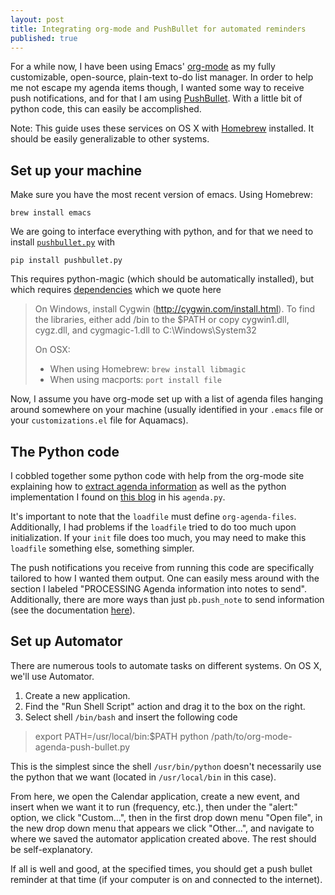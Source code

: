 ```yaml
---
layout: post
title: Integrating org-mode and PushBullet for automated reminders
published: true
---
```


For a while now, I have been using Emacs' [org-mode](http://orgmode.org/) as my fully customizable, open-source, plain-text to-do list manager.
In order to help me not escape my agenda items though, I wanted some way to receive push notifications, and for that I am using [PushBullet](http://www.pushbullet.com).
With a little bit of python code, this can easily be accomplished.

Note: This guide uses these services on OS X with [Homebrew](http://brew.sh/) installed. It should be easily generalizable to other systems.

## Set up your machine

Make sure you have the most recent version of emacs. Using Homebrew:

	brew install emacs

We are going to interface everything with python, and for that we need to install [`pushbullet.py`](https://github.com/randomchars/pushbullet.py) with

	pip install pushbullet.py

This requires python-magic (which should be automatically installed), but which requires [dependencies](https://github.com/ahupp/python-magic#dependencies) which we quote here

> On Windows, install Cygwin (http://cygwin.com/install.html).  To find
> the libraries, either add <your-cygwin-install>/bin to the $PATH or
> copy cygwin1.dll, cygz.dll, and cygmagic-1.dll to C:\Windows\System32
> 
> On OSX:
> 
> - When using Homebrew: `brew install libmagic`
> - When using macports: `port install file`

Now, I assume you have org-mode set up with a list of agenda files hanging around somewhere on your machine (usually identified in your `.emacs` file or your `customizations.el` file for Aquamacs).

## The Python code

I cobbled together some python code with help from the org-mode site explaining how to [extract agenda information](http://orgmode.org/manual/Extracting-agenda-information.html) as well as the python implementation I found on [this blog](http://demonastery.org/2009/05/automatic-agenda-notification/) in his `agenda.py`.

<script src="https://gist.github.com/jhwilson/09b3f43451d5f855fb5a.js"></script>

It's important to note that the `loadfile` must define `org-agenda-files`. Additionally, I had problems if the `loadfile` tried to do too much upon initialization. If your `init` file does too much, you may need to make this `loadfile` something else, something simpler.

The push notifications you receive from running this code are specifically tailored to how I wanted them output. One can easily mess around with the section I labeled "PROCESSING Agenda information into notes to send". Additionally, there are more ways than just `pb.push_note` to send information (see the documentation [here](https://github.com/randomchars/pushbullet.py)).

## Set up Automator

There are numerous tools to automate tasks on different systems.
On OS X, we'll use Automator. 

1. Create a new application.
2. Find the "Run Shell Script" action and drag it to the box on the right.
3. Select shell `/bin/bash` and insert the following code

>	export PATH=/usr/local/bin:$PATH
>	python /path/to/org-mode-agenda-push-bullet.py

This is the simplest since the shell `/usr/bin/python` doesn't necessarily use the python that we want (located in `/usr/local/bin` in this case).

From here, we open the Calendar application, create a new event, and insert when we want it to run (frequency, etc.), then under the "alert:" option, we click "Custom...", then in the first drop down menu "Open file", in the new drop down menu that appears we click "Other...", and navigate to where we saved the automator application created above. The rest should be self-explanatory.

If all is well and good, at the specified times, you should get a push bullet reminder at that time (if your computer is on and connected to the internet).